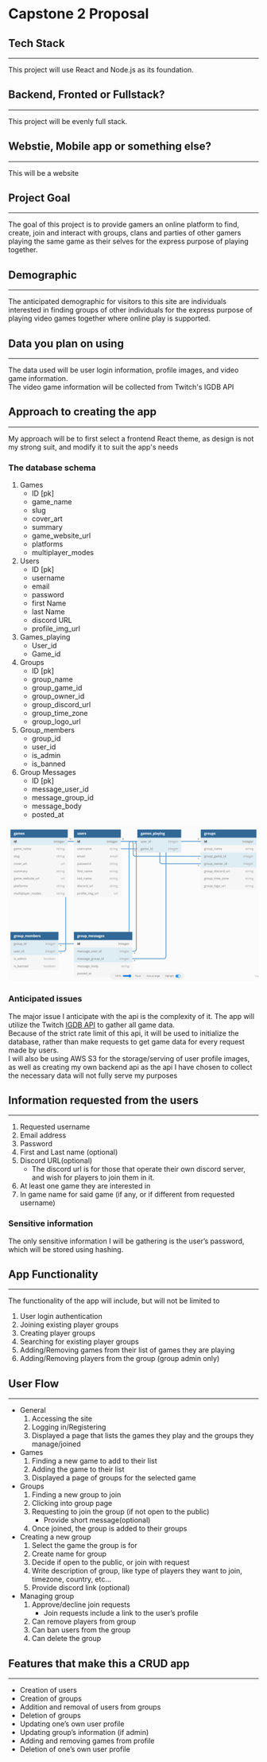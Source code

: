# Capstone 2 Proposal

## Tech Stack

---

This project will use React and Node.js as its foundation.  

## Backend, Fronted or Fullstack?

---

This project will be evenly full stack.

## Webstie, Mobile app or something else?

---

This will be a website

## Project Goal

---

The goal of this project is to provide gamers an online platform to find, create, join and interact with groups, clans and parties of other gamers playing the same game as their selves for the express purpose of playing together.

## Demographic

---

The anticipated demographic for visitors to this site are individuals interested in finding groups of other individuals for the express purpose of playing video games together where online play is supported.

## Data you plan on using

---

The data used will be user login information, profile images, and video game information.  
The video game information will be collected from Twitch's IGDB API

## Approach to creating the app

---

My approach will be to first select a frontend React theme, as design is not my strong suit, and modify it to suit the app's needs

### The database schema

1. Games
   * ID [pk]
   * game_name
   * slug
   * cover_art
   * summary
   * game_website_url
   * platforms
   * multiplayer_modes
2. Users
   * ID [pk]
   * username
   * email
   * password
   * first Name
   * last Name
   * discord URL
   * profile_img_url
3. Games_playing
   * User_id
   * Game_id
4. Groups
   * ID [pk]
   * group_name
   * group_game_id
   * group_owner_id
   * group_discord_url
   * group_time_zone
   * group_logo_url
5. Group_members
   * group_id
   * user_id
   * is_admin
   * is_banned
6. Group Messages
   * ID [pk]
   * message_user_id
   * message_group_id
   * message_body
   * posted_at

![Database Schema](./schema.png)

### Anticipated issues

The major issue I anticipate with the api is the complexity of it. The app will utilize the Twitch [IGDB API](https://api-docs.igdb.com/#about) to gather all game data.  
Because of the strict rate limit of this api, it will be used to initialize the database, rather than make requests to get game data for every request made by users.  
I will also be using AWS S3 for the storage/serving of user profile images, as well as creating my own backend api as the api I have chosen to collect the necessary data will not fully serve my purposes

## Information requested from the users

---

1. Requested username
1. Email address
1. Password
1. First and Last name (optional)
1. Discord URL(optional)  
   * The discord url is for those that operate their own discord server, and wish for players to join them in it.
1. At least one game they are interested in
1. In game name for said game (if any, or if different from requested username)

### Sensitive information

The only sensitive information I will be gathering is the user’s password, which will be stored using hashing.

## App Functionality

---

The functionality of the app will include, but will not be limited to

1. User login authentication
1. Joining existing player groups
1. Creating player groups
1. Searching for existing player groups
1. Adding/Removing games from their list of games they are playing
1. Adding/Removing players from the group (group admin only)

## User Flow

---

* General
   1. Accessing the site
   1. Logging in/Registering
   1. Displayed a page that lists the games they play and the groups they manage/joined
* Games
   1. Finding a new game to add to their list
   1. Adding the game to their list
   1. Displayed a page of groups for the selected game
* Groups
   1. Finding a new group to join
   1. Clicking into group page
   1. Requesting to join the group (if not open to the public)
      * Provide short message(optional)
   1. Once joined, the group is added to their groups
* Creating a new group
   1. Select the game the group is for
   1. Create name for group
   1. Decide if open to the public, or join with request
   1. Write description of group, like type of players they want to join, timezone, country, etc…
   1. Provide discord link (optional)
* Managing group
   1. Approve/decline join requests
      * Join requests include a link to the user’s profile
   1. Can remove players from group
   1. Can ban users from the group
   1. Can delete the group

## Features that make this a CRUD app

---

* Creation of users
* Creation of groups
* Addition and removal of users from groups
* Deletion of groups
* Updating one’s own user profile
* Updating group’s information (if admin)
* Adding and removing games from profile
* Deletion of one’s own user profile
